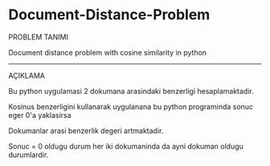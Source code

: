 # Document-Distance-Problem

PROBLEM TANIMI

Document distance problem with cosine similarity in python 

_____________________________________________________________________________________________


AÇIKLAMA

Bu python uygulamasi 2 dokumana arasindaki benzerligi hesaplamaktadir.

Kosinus benzerligini kullanarak uygulanana bu python programinda sonuc eger 0'a yaklasirsa

Dokumanlar arasi benzerlik degeri artmaktadir.

Sonuc = 0 oldugu durum her iki dokumaninda da ayni dokuman oldugu durumlardir.


